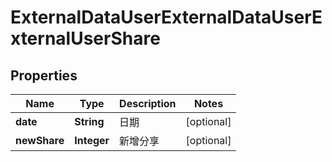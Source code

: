 # ExternalDataUserExternalDataUserExternalUserShare

## Properties
Name | Type | Description | Notes
------------ | ------------- | ------------- | -------------
**date** | **String** | 日期 |  [optional]
**newShare** | **Integer** | 新增分享 |  [optional]
